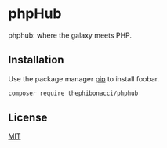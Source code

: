 # phpHub

phphub: where the galaxy meets PHP.


## Installation

Use the package manager [pip](https://pip.pypa.io/en/stable/) to install foobar.

```bash
composer require thephibonacci/phphub
```

## License

[MIT](https://choosealicense.com/licenses/mit/)
